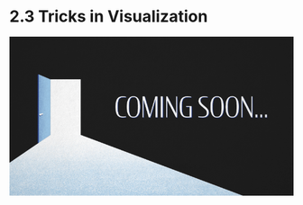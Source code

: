 # 2.3 Tricks in Visualization

![](../.gitbook/assets/en_mstm_teaser_newsletter_suite_animation_vcomp_blog_800x450.gif)


